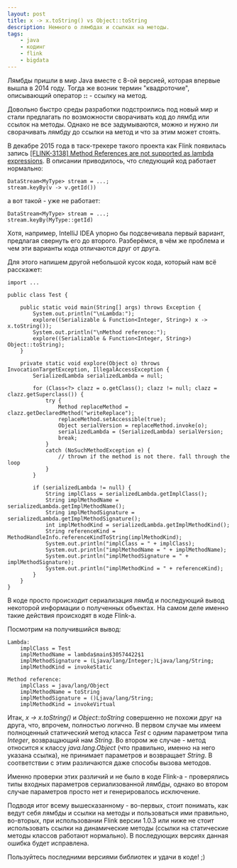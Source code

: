 ```yaml
---
layout: post
title: x -> x.toString() vs Object::toString
description: Немного о лямбдах и ссылках на методы.
tags:
    - java
    - кодинг
    - flink
    - bigdata
---
```

Лямбды пришли в мир Java вместе с 8-ой версией, которая впервые вышла в 2014
году. Тогда же возник термин "квадроточие", описывающий оператор **::** -
ссылку на метод.

Довольно быстро среды разработки подстроились под новый мир и стали предлагать
по возможности сворачивать код до лямбд или ссылок на методы. Однако не все
задумываются, можно и нужно ли сворачивать лямбду до ссылки на метод и что за
этим может стоять.

В декабре 2015 года в таск-трекере такого проекта как Flink появилась запись
<a href="https://issues.apache.org/jira/browse/FLINK-3138" target="_blank">
[FLINK-3138] Method References are not supported as lambda expressions</a>.
В описании приводилось, что следующий код работает нормально:

    DataStream<MyType> stream = ...;
    stream.keyBy(v -> v.getId())

а вот такой - уже не работает:

    DataStream<MyType> stream = ...;
    stream.keyBy(MyType::getId)

Хотя, например, IntelliJ IDEA упорно бы подсвечивала первый вариант, предлагая
свернуть его до второго. Разберёмся, в чём же проблема и чем эти варианты кода
отличаются друг от друга.

Для этого напишем другой небольшой кусок кода, который нам всё расскажет:

    import ...

    public class Test {

        public static void main(String[] args) throws Exception {
            System.out.println("\nLambda:");
            explore((Serializable & Function<Integer, String>) x -> x.toString());
            System.out.println("\nMethod reference:");
            explore((Serializable & Function<Integer, String>) Object::toString);
        }

        private static void explore(Object o) throws InvocationTargetException, IllegalAccessException {
            SerializedLambda serializedLambda = null;

            for (Class<?> clazz = o.getClass(); clazz != null; clazz = clazz.getSuperclass()) {
                try {
                    Method replaceMethod = clazz.getDeclaredMethod("writeReplace");
                    replaceMethod.setAccessible(true);
                    Object serialVersion = replaceMethod.invoke(o);
                    serializedLambda = (SerializedLambda) serialVersion;
                    break;
                }
                catch (NoSuchMethodException e) {
                    // thrown if the method is not there. fall through the loop
                }
            }

            if (serializedLambda != null) {
                String implClass = serializedLambda.getImplClass();
                String implMethodName = serializedLambda.getImplMethodName();
                String implMethodSignature = serializedLambda.getImplMethodSignature();
                int implMethodKind = serializedLambda.getImplMethodKind();
                String referenceKind = MethodHandleInfo.referenceKindToString(implMethodKind);
                System.out.println("implClass = " + implClass);
                System.out.println("implMethodName = " + implMethodName);
                System.out.println("implMethodSignature = " + implMethodSignature);
                System.out.println("implMethodKind = " + referenceKind);
            }
        }
    }

В коде просто происходит сериализация лямбд и последующий вывод некоторой
информации о полученных объектах. На самом деле именно такие действия происходят
в коде Flink-а.

Посмотрим на получившийся вывод:

    Lambda:
        implClass = Test
        implMethodName = lambda$main$30574422$1
        implMethodSignature = (Ljava/lang/Integer;)Ljava/lang/String;
        implMethodKind = invokeStatic

    Method reference:
        implClass = java/lang/Object
        implMethodName = toString
        implMethodSignature = ()Ljava/lang/String;
        implMethodKind = invokeVirtual

Итак, _x -> x.toString()_ и _Object::toString_ совершенно не похожи друг на
друга, что, впрочем, полностью логично. В первом случае мы имеем полноценный
статический метод класса _Test_ с одним параметром типа _Integer_, возвращающий
нам _String_. Во втором же случае - метод относится к классу _java.lang.Object_
(что правильно, именно на него указана ссылка), не принимает параметров и
возвращает _String_. В соответствии с этим различаются даже способы вызова
методов.

Именно проверки этих различий и не было в коде Flink-а - проверялись типы
входных параметров сериализованной лямбды, однако во втором случае параметров
просто нет и генерировалось исключение.

Подводя итог всему вышесказанному - во-первых, стоит понимать, как ведут себя
лямбды и ссылки на методы и пользоваться ими правильно, во-вторых, при
использовании Flink версии 1.0.3 или ниже не стоит использовать ссылки на
динамические методы (ссылки на статические методы классов работают нормально).
В последующих версиях данная ошибка будет исправлена.

Пользуйтесь последними версиями библиотек и удачи в коде! ;)
